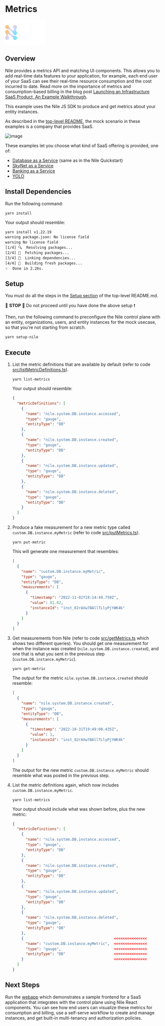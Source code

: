 # Metrics

![image](../images/Nile-text-logo.png)

## Overview

Nile provides a metrics API and matching UI components.
This allows you to add real-time data features to your application, for example, each end user of your SaaS can see their real-time resource consumption and the cost incurred to date.
Read more on the importance of metrics and consumption-based billing in the blog post [Launching an Infrastructure SaaS Product, An Example Walkthrough](https://www.thenile.dev/blog/launch-infra-saas#metrics-and-consumption-based-billing).

This example uses the Nile JS SDK to produce and get metrics about your entity instances.

As described in the [top-level README](../README.md), the mock scenario in these examples is a company that provides SaaS.

![image](../images/saas.png)

These examples let you choose what kind of SaaS offering is provided, one of:

- [Database as a Service](../usecases/DB/) (same as in the Nile Quickstart)
- [SkyNet as a Service](../usecases/SkyNet/)
- [Banking as a Service](../usecases/Banking/)
- [YOLO](../usecases/README.md#yolo)

## Install Dependencies

Run the following command:

```
yarn install
```

Your output should resemble:

```bash
yarn install v1.22.19
warning package.json: No license field
warning No license field
[1/4] 🔍  Resolving packages...
[2/4] 🚚  Fetching packages...
[3/4] 🔗  Linking dependencies...
[4/4] 🔨  Building fresh packages...
✨  Done in 2.26s.
```

## Setup

You must do all the steps in the [Setup section](../README.md#setup) of the top-level README.md.

:stop_sign: **STOP** :stop_sign: Do not proceed until you have done the above setup :heavy_exclamation_mark:

Then, run the following command to preconfigure the Nile control plane with an entity, organizations, users, and entity instances for the mock usecase, so that you're not starting from scratch.

```bash
yarn setup-nile
```

## Execute

1. List the metric definitions that are available by default (refer to code [src/listMetricDefinitions.ts](src/listMetricDefinitions.ts)).

   ```
   yarn list-metrics
   ```

   Your output should resemble:

   ```json
   {
     "metricDefinitions": [
       {
         "name": "nile.system.DB.instance.accessed",
         "type": "gauge",
         "entityType": "DB"
       },
       {
         "name": "nile.system.DB.instance.created",
         "type": "gauge",
         "entityType": "DB"
       },
       {
         "name": "nile.system.DB.instance.updated",
         "type": "gauge",
         "entityType": "DB"
       },
       {
         "name": "nile.system.DB.instance.deleted",
         "type": "gauge",
         "entityType": "DB"
       }
     ]
   }
   ```

2. Produce a fake measurement for a new metric type called `custom.DB.instance.myMetric` (refer to code [src/putMetrics.ts](src/putMetrics.ts)).

   ```
   yarn put-metric
   ```

   This will generate one measurement that resembles:

   ```json
   [
     {
       "name": "custom.DB.instance.myMetric",
       "type": "gauge",
       "entityType": "DB",
       "measurements": [
         {
           "timestamp": "2022-11-02T18:14:49.759Z",
           "value": 81.82,
           "instanceId": "inst_02rAXw7BAllTLlyPjYWK4k"
         }
       ]
     }
   ]
   ```

3. Get measurements from Nile (refer to code [src/getMetrics.ts](src/getMetrics.ts) which shows two different queries). You should get one measurement for when the instance was created (`nile.system.DB.instance.created`), and one that is what you sent in the previous step (`custom.DB.instance.myMetric`).

   ```
   yarn get-metric
   ```

   The output for the metric `nile.system.DB.instance.created` should resemble:

   ```json
   [
     {
       "name": "nile.system.DB.instance.created",
       "type": "gauge",
       "entityType": "DB",
       "measurements": [
         {
           "timestamp": "2022-10-31T19:49:00.435Z",
           "value": 1,
           "instanceId": "inst_02rAXw7BAllTLlyPjYWK4k"
         }
       ]
     }
   ]
   ```

   The output for the new metric `custom.DB.instance.myMetric` should resemble what was posted in the previous step.

4. List the metric definitions again, which now includes `custom.DB.instance.myMetric`.

   ```
   yarn list-metrics
   ```

   Your output should include what was shown before, plus the new metric:

   ```json
   {
     "metricDefinitions": [
       {
         "name": "nile.system.DB.instance.accessed",
         "type": "gauge",
         "entityType": "DB"
       },
       {
         "name": "nile.system.DB.instance.created",
         "type": "gauge",
         "entityType": "DB"
       },
       {
         "name": "nile.system.DB.instance.updated",
         "type": "gauge",
         "entityType": "DB"
       },
       {
         "name": "nile.system.DB.instance.deleted",
         "type": "gauge",
         "entityType": "DB"
       },
       {                                         <<<<<<<<<<<<<<<
         "name": "custom.DB.instance.myMetric",  <<<<<<<<<<<<<<<
         "type": "gauge",                        <<<<<<<<<<<<<<<
         "entityType": "DB"                      <<<<<<<<<<<<<<<
       }                                         <<<<<<<<<<<<<<<
     ]
   }
   ```

## Next Steps

Run the [webapp](../webapp/) which demonstrates a sample frontend for a SaaS application that integrates with the control plane using Nile React components.
You can see how end users can visualize these metrics for consumption and billing, use a self-serve workflow to create and manage instances, and get built-in multi-tenancy and authorization policies.
